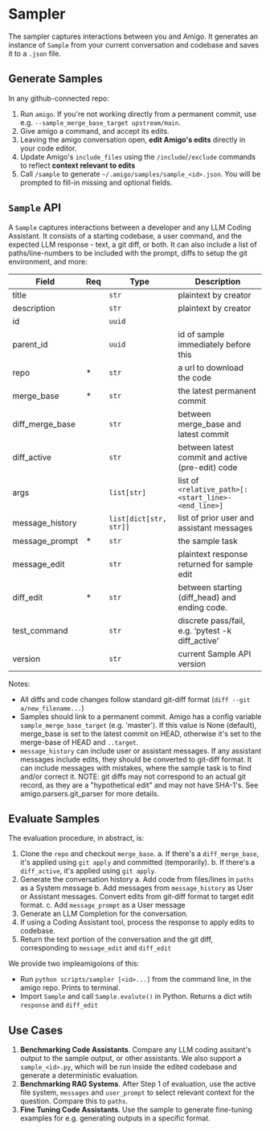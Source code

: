 # Sampler
The sampler captures interactions between you and Amigo. It generates an instance of `Sample` from your current conversation and codebase and saves it to a `.json` file.

## Generate Samples
In any github-connected repo:
1. Run `amigo`. If you're not working directly from a permanent commit, use e.g. `--sample_merge_base_target upstream/main`.
2. Give amigo a command, and accept its edits.
3. Leaving the amigo conversation open, **edit Amigo's edits** directly in your code editor.
4. Update Amigo's `include_files` using the `/include`/`/exclude` commands to reflect **context relevant to edits**
5. Call `/sample` to generate `~/.amigo/samples/sample_<id>.json`. You will be prompted to fill-in missing and optional fields.

## `Sample` API
A `Sample` captures interactions between a developer and any LLM Coding Assistant. It consists of a starting codebase, a user command, and the expected LLM response - text, a git diff, or both. It can also include a list of paths/line-numbers to be included with the prompt, diffs to setup the git environment, and more:

| Field            | Req | Type                   | Description |
|------------------|-----|------------------------|-------------|
| title            |     | `str`                  | plaintext by creator |
| description      |     | `str`                  | plaintext by creator |
| id               |     | `uuid`                 |  |
| parent_id        |     | `uuid`                 | id of sample immediately before this |
| repo             | *   | `str`                  | a url to download the code |
| merge_base       | *   | `str`                  | the latest permanent commit |
| diff_merge_base  |     | `str`                  | between merge_base and latest commit |
| diff_active      |     | `str`                  | between latest commit and active (pre-edit) code |
| args             |     | `list[str]`            | list of `<relative_path>[:<start_line>-<end_line>]` |
| message_history  |     | `list[dict[str, str]]` | list of prior user and assistant messages |
| message_prompt   | *   | `str`                  | the sample task |
| message_edit     |     | `str`                  | plaintext response returned for sample edit |
| diff_edit        | *   | `str`                  | between starting (diff_head) and ending code. |
| test_command     |     | `str`                  | discrete pass/fail, e.g. ‘pytest -k diff_active’ |
| version          |     | `str`                  | current Sample API version |

Notes:
- All diffs and code changes follow standard git-diff format (`diff --git a/new_filename...`)
- Samples should link to a permanent commit. Amigo has a config variable `sample_merge_base_target` (e.g. 'master'). If this value is None (default), merge_base is set to the latest commit on HEAD, otherwise it's set to the merge-base of HEAD and `..target`. 
- `message_history` can include user or assistant messages. If any assistant messages include edits, they should be converted to git-diff format. It can include messages with mistakes, where the sample task is to find and/or correct it. NOTE: git diffs may not correspond to an actual git record, as they are a "hypothetical edit" and may not have SHA-1's. See amigo.parsers.git_parser for more details.

## Evaluate Samples
The evaluation procedure, in abstract, is:
1. Clone the `repo` and checkout `merge_base`. 
   a. If there's a `diff_merge_base`, it's applied using `git apply` and committed (temporarily).
   b. If there's a `diff_active`, it's applied using `git apply`. 
2. Generate the conversation history
   a. Add code from files/lines in `paths` as a System message
   b. Add messages from `message_history` as User or Assistant messages. Convert edits from git-diff format to target edit format.
   c. Add `message_prompt` as a User message
3. Generate an LLM Completion for the conversation.
4. If using a Coding Assistant tool, process the response to apply edits to codebase.
5. Return the text portion of the conversation and the git diff, corresponding to `message_edit` and `diff_edit`

We provide two impleamigoions of this:
- Run `python scripts/sampler [<id>...]` from the command line, in the amigo repo. Prints to terminal.
- Import `Sample` and call `Sample.evalute()` in Python. Returns a dict wtih `response` and `diff_edit`

## Use Cases
1. **Benchmarking Code Assistants**. Compare any LLM coding assitant's output to the sample output, or other assistants. We also support a `sample_<id>.py`, which will be run inside the edited codebase and generate a deterministic evaluation.
2. **Benchmarking RAG Systems**. After Step 1 of evaluation, use the active file system, `messages` and `user_prompt` to select relevant context for the question. Compare this to `paths`.
3. **Fine Tuning Code Assistants**. Use the sample to generate fine-tuning examples for e.g. generating outputs in a specific format.
